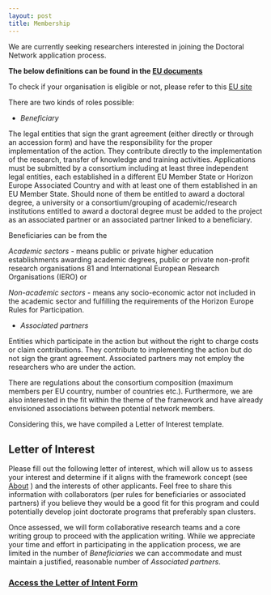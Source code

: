 ```yaml
---
layout: post
title: Membership
---
```


We are currently seeking researchers interested in joining the Doctoral Network application process.

**The below definitions can be found in the [EU documents](https://resilienteu.github.io/literature/2024/08/02/EUDocuments.html)**

To check if your organisation is eligible or not, please refer to this [EU site](https://marie-sklodowska-curie-actions.ec.europa.eu/actions/doctoral-networks/6-steps-to-prepare-your-application)

There are two kinds of roles possible:


* *Beneficiary*

The legal entities that sign the grant agreement (either directly or through an accession form) and have the responsibility for the proper implementation of the action.
They contribute directly to the implementation of the research, transfer of knowledge and training activities.
Applications must be submitted by a consortium including at least three independent legal entities, each established in a
different EU Member State or Horizon Europe Associated Country and with at least one of them established in an EU
Member State. Should none of them be entitled to award a doctoral degree, a university or a consortium/grouping of
academic/research institutions entitled to award a doctoral degree must be added to the project as an associated partner or
an associated partner linked to a beneficiary.

Beneficiaries can be from the 

*Academic sectors* - means public or private higher education establishments awarding academic degrees, public or private non-profit research organisations 81 and International European Research Organisations (IERO)
or

*Non-academic sectors* - means any socio-economic actor not included in the academic sector and fulfilling the requirements of the Horizon Europe Rules for Participation.

* *Associated partners*

Entities which participate in the action but without the right to
charge costs or claim contributions. 
They contribute to implementing the action but do not sign the grant agreement. 
Associated partners may not employ the researchers who are under the action.

There are regulations about the consortium composition (maximum members per EU country, number of countries etc.).
Furthermore, we are also interested in the fit within the theme of the framework and have already envisioned associations between potential network members.

Considering this, we have compiled a Letter of Interest template.


## Letter of Interest

Please fill out the following letter of interest, which will allow us to assess your interest and determine if it aligns with the framework concept (see [About](https://resilienteu.github.io/about.html) ) and the interests of other applicants.
Feel free to share this information with collaborators (per rules for beneficiaries or associated partners) if you believe they would be a good fit for this program and could potentially develop joint doctorate programs that preferably span clusters.

Once assessed, we will form collaborative research teams and a core writing group to proceed with the application writing.
While we appreciate your time and effort in participating in the application process, we are limited in the number of *Beneficiaries* we can accommodate and must maintain a justified, reasonable number of *Associated partners*.

### [Access the Letter of Intent Form](https://forms.gle/pd9prfpVY5hZzdZX8)

<!--
- **Funding cluster:** - [Please choose one main cluster](https://resilienteu.github.io/about.html) -- Scale-free theories (specific mathematical concept?), Scale specific (which specifically?), Synthesis (across which disciplines?) 

- **Applicant information:** Primary applicant (Name, Position, Affiliation), supporting applicant (mandatory person from the same organisation as a fallback)

- **Partner information:** Have you already identified a partner who is also applying to this network?

- **Title (150 characters)** - The Project Title should, concisely and in non-technical terms, convey the essence of your proposed project.

- **Executive summary (1500 characters, including spaces and punctuation)** - The executive summary should concisely and non-technically convey how your project connects to the concept of resilience, which aspect of the concept the project will be tackling, how it will be tackled and what its impact would be.

- **Project description (4000 characters including spaces and punctuation)** - This section includes the technical details of the proposed Doctoral project, connections/planned visits to potential academic partners in other EU & EU-associated countries, and how the visits will complement the completion of the Doctoral studies.
in addition to the 4000 characters above, include a subsection on *Applied aspect (if any)* and connections to non-academic partners (1500 characters including spaces and punctuation) .
The doctoral network aims to promote international, inter-sectoral, and multi/inter-disciplinary collaboration in doctoral-level training in Europe. They also aim to train highly skilled doctoral candidates and stimulate entrepreneurship, creativity, and innovation in Europe and beyond. Recommend non-academic partners that resonate with the theme of resilience and sustainability in the industry and connect to the topic/methodology of the proposed Doctoral project.

- **Statement of significance (1000 characters including spaces and punctuation)**- What is the state of the art of the topic of the Doctoral project about the themes of resilience? how is the project advancing it?

- **Outcomes (1000 characters including spaces and punctuation)** - What will be the concrete outcomes of the Doctoral project? Academic and non-academic

- **Possible connections to other funding clusters (1000 characters including spaces and punctuation)** - Does the project connect to other scale-free theories, models of specific systems or multiple disciplines?

- **Structure of the University Doctorate Programme and International Joint Doctorates (500 characters including spaces and punctuation)** What are the details of the doctoral Programme at your University? How long is the Programme, and are there any specific rules and regulations to be followed? If you envision joint doctorates, then does the University allow for it?

*Please send in your **completely** filled LOIs by the deadline - 31st of December 2024 to [email address will be updated here]*-->


